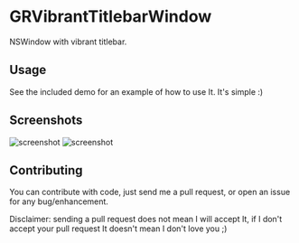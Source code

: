 # GRVibrantTitlebarWindow

NSWindow with vibrant titlebar.

## Usage

See the included demo for an example of how to use It. It's simple :)

## Screenshots

![screenshot](https://raw.github.com/insidegui/GRVibrantTitlebarWindow/master/vibrantTitlebarWindowDark.png)
![screenshot](https://raw.github.com/insidegui/GRVibrantTitlebarWindow/master/vibrantTitlebarWindowLight.png)

## Contributing

You can contribute with code, just send me a pull request, or open an issue for any bug/enhancement.

Disclaimer: sending a pull request does not mean I will accept It, if I don't accept your pull request It doesn't mean I don't love you ;)